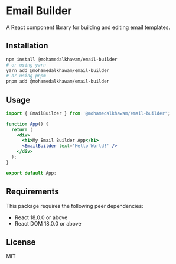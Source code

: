# Email Builder

A React component library for building and editing email templates.

## Installation

```bash
npm install @mohamedalkhawam/email-builder
# or using yarn
yarn add @mohamedalkhawam/email-builder
# or using pnpm
pnpm add @mohamedalkhawam/email-builder
```

## Usage

```jsx
import { EmailBuilder } from '@mohamedalkhawam/email-builder';

function App() {
  return (
    <div>
      <h1>My Email Builder App</h1>
      <EmailBuilder text='Hello World!' />
    </div>
  );
}

export default App;
```

## Requirements

This package requires the following peer dependencies:

- React 18.0.0 or above
- React DOM 18.0.0 or above

## License

MIT
